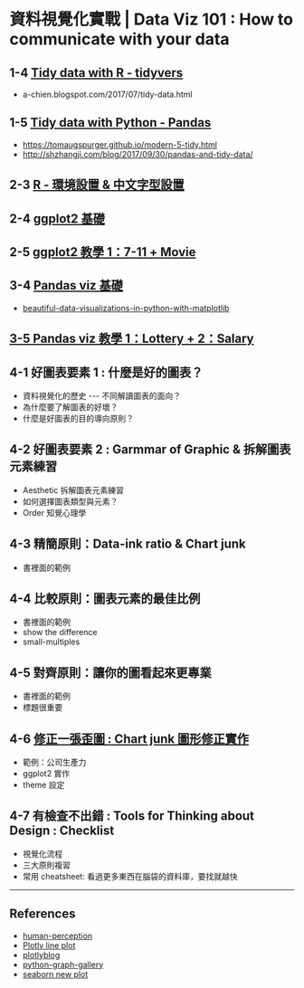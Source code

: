 # 資料視覺化實戰 | Data Viz 101 : How to communicate with your data

## 1-4 [Tidy data with R - tidyvers](lecture-notes/R/R_tidydata.html)

- a-chien.blogspot.com/2017/07/tidy-data.html

## 1-5 [Tidy data with Python - Pandas](https://nbviewer.jupyter.org/github/leoluyi/Yotta_Viz101/blob/master/lecture-notes/python/pandas_tidy_data_pivot_unpivot.ipynb)

- https://tomaugspurger.github.io/modern-5-tidy.html
- http://shzhangji.com/blog/2017/09/30/pandas-and-tidy-data/

## 2-3 [R - 環境設置 & 中文字型設置](lecture-notes/R/ggplot2_chinese_font.html)

## 2-4 [ggplot2 基礎](lecture-notes/R/ggplot2_intro.html)

## 2-5 [ggplot2 教學 1：7-11 + Movie](lecture-notes/R/#)

## 3-4 [Pandas viz 基礎](https://nbviewer.jupyter.org/github/leoluyi/Yotta_Viz101/blob/master/lecture-notes/python/pandas_viz_tutorial.ipynb)

- [beautiful-data-visualizations-in-python-with-matplotlib](http://spartanideas.msu.edu/2014/06/28/how-to-make-beautiful-data-visualizations-in-python-with-matplotlib/)

## [3-5 Pandas viz 教學 1：Lottery + 2：Salary](https://nbviewer.jupyter.org/github/leoluyi/Yotta_Viz101/blob/master/#)

## 4-1 好圖表要素 1 : 什麼是好的圖表？

- 資料視覺化的歷史 --- 不同解讀圖表的面向？
- 為什麼要了解圖表的好壞？
- 什麼是好圖表的目的導向原則？

## 4-2 好圖表要素 2 : Garmmar of Graphic & 拆解圖表元素練習

- Aesthetic 拆解圖表元素練習
- 如何選擇圖表類型與元素？
- Order 知覺心理學

## 4-3 精簡原則：Data-ink ratio & Chart junk

- 書裡面的範例

## 4-4 比較原則：圖表元素的最佳比例

- 書裡面的範例
- show the difference
- small-multiples

## 4-5 對齊原則：讓你的圖看起來更專業

- 書裡面的範例
- 標題很重要

## 4-6 [修正一張歪圖 : Chart junk 圖形修正實作](lecture-notes/R/fix_charjunk.R)

- 範例：公司生產力
- ggplot2 實作
- theme 設定

## 4-7 有檢查不出錯 : Tools for Thinking about Design : Checklist

- 視覺化流程
- 三大原則複習
- 常用 cheatsheet: 看過更多東西在腦袋的資料庫，要找就越快

---

## References

- [human-perception](https://medium.com/@kennelliott/39-studies-about-human-perception-in-30-minutes-4728f9e31a73)
- [Plotly line plot](https://plot.ly/~balzer82/2)
- [plotlyblog](https://plotlyblog.tumblr.com/post/97004982472/5-plots-on-gender-you-have-to-see)
- [python-graph-gallery](https://python-graph-gallery.com/)
- [seaborn new plot](http://pbpython.com/seaborn09.html)
